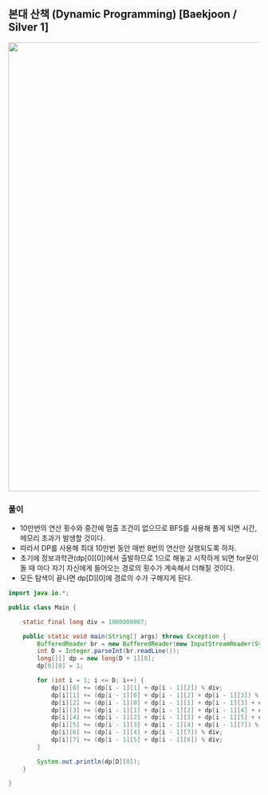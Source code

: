 ## 본대 산책 (Dynamic Programming) [Baekjoon / Silver 1]

<img src="https://user-images.githubusercontent.com/35963403/210201952-960d6336-b4d4-486d-aefb-c387966f5e86.png" width="900">

### 풀이

- 10만번의 연산 횟수와 중간에 멈출 조건이 없으므로 BFS를 사용해 풀게 되면 시간, 메모리 초과가 발생할 것이다.
- 따라서 DP를 사용해 최대 10만번 동안 매번 8번의 연산만 실행되도록 하자.
- 초기에 정보과학관(dp[0][0])에서 출발하므로 1으로 해놓고 시작하게 되면 for문이 돌 때 마다 자기 자신에게 들어오는 경로의 횟수가 계속해서 더해질 것이다.
- 모든 탐색이 끝나면 dp[D][0]에 경로의 수가 구해지게 된다.

```java
import java.io.*;

public class Main {

    static final long div = 1000000007;

    public static void main(String[] args) throws Exception {
        BufferedReader br = new BufferedReader(new InputStreamReader(System.in));
        int D = Integer.parseInt(br.readLine());
        long[][] dp = new long[D + 1][8];
        dp[0][0] = 1;

        for (int i = 1; i <= D; i++) {
            dp[i][0] += (dp[i - 1][1] + dp[i - 1][2]) % div;
            dp[i][1] += (dp[i - 1][0] + dp[i - 1][2] + dp[i - 1][3]) % div;
            dp[i][2] += (dp[i - 1][0] + dp[i - 1][1] + dp[i - 1][3] + dp[i - 1][4]) % div;
            dp[i][3] += (dp[i - 1][1] + dp[i - 1][2] + dp[i - 1][4] + dp[i - 1][5]) % div;
            dp[i][4] += (dp[i - 1][2] + dp[i - 1][3] + dp[i - 1][5] + dp[i - 1][6]) % div;
            dp[i][5] += (dp[i - 1][3] + dp[i - 1][4] + dp[i - 1][7]) % div;
            dp[i][6] += (dp[i - 1][4] + dp[i - 1][7]) % div;
            dp[i][7] += (dp[i - 1][5] + dp[i - 1][6]) % div;
        }

        System.out.println(dp[D][0]);
    }

}
```